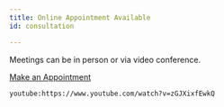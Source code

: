 ```yaml
---
title: Online Appointment Available
id: consultation

---
```

Meetings can be in person or via video conference.

<a class="button" href="https://www.gorendezvous.com/homepage/111690" target="_blank">Make an Appointment</a>

`youtube:https://www.youtube.com/watch?v=zGJXixfEwkQ`
